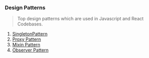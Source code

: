 ### Design Patterns

> Top design patterns which are used in Javascript and React Codebases.

1. [SingletonPattern](/singleton-pattern/single-pattern.md)
2. [Proxy Pattern](/proxy-pattern/proxy-pattern.md)
3. [Mixin Pattern](/MixinPattern/mixin-pattern.md)
4. [Observer Pattern](/observerPattern/observer-pattern.md)